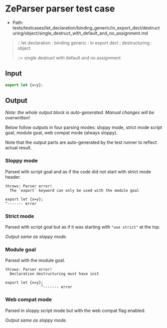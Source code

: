 # ZeParser parser test case

- Path: tests/testcases/let_declaration/binding_generic/in_export_decl/destructuring/object/single_destruct_with_default_and_no_assignment.md

> :: let declaration : binding generic : in export decl : destructuring : object
>
> ::> single destruct with default and no assignment

## Input

`````js
export let {x=y};
`````

## Output

_Note: the whole output block is auto-generated. Manual changes will be overwritten!_

Below follow outputs in four parsing modes: sloppy mode, strict mode script goal, module goal, web compat mode (always sloppy).

Note that the output parts are auto-generated by the test runner to reflect actual result.

### Sloppy mode

Parsed with script goal and as if the code did not start with strict mode header.

`````
throws: Parser error!
  The `export` keyword can only be used with the module goal

export let {x=y};
^------- error
`````

### Strict mode

Parsed with script goal but as if it was starting with `"use strict"` at the top.

_Output same as sloppy mode._

### Module goal

Parsed with the module goal.

`````
throws: Parser error!
  Declaration destructuring must have init

export let {x=y};
                ^------- error
`````


### Web compat mode

Parsed in sloppy script mode but with the web compat flag enabled.

_Output same as sloppy mode._

